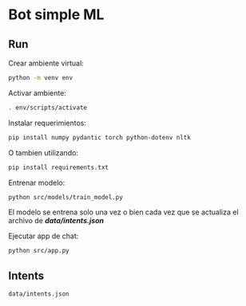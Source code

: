 # Bot simple ML

## Run

Crear ambiente virtual:

```bash
python -m venv env
```

Activar ambiente:

```bash
. env/scripts/activate
```

Instalar requerimientos:

```bash
pip install numpy pydantic torch python-dotenv nltk
```

O tambien utilizando:

```bash
pip install requirements.txt
```

Entrenar modelo:

```bash
python src/models/train_model.py
```

El modelo se entrena solo una vez o bien cada vez que se actualiza el archivo de ***data/intents.json***

Ejecutar app de chat:

```bash
python src/app.py
```

## Intents

```file
data/intents.json
```
